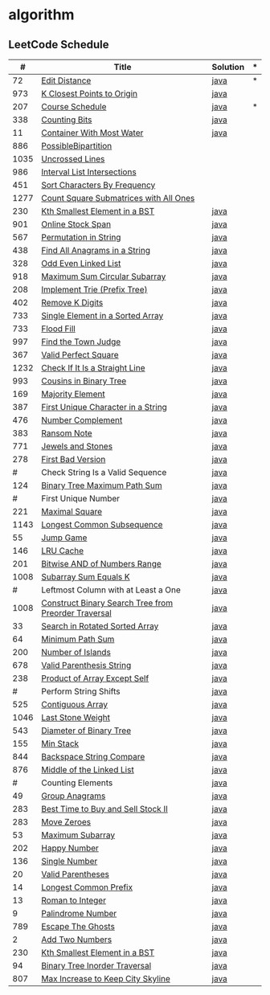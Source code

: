 # algorithm
## LeetCode Schedule

 \#   | Title         | Solution   | *          |
------|---------------|------------|------------|
 72   | [Edit Distance](https://leetcode.com/problems/edit-distance/) | [java](src/main/java/leetCode/EditDistance.java) | * |
 973  | [K Closest Points to Origin](https://leetcode.com/problems/k-closest-points-to-origin/) | [java](src/main/java/leetCode/KClosestPointsToOrigin.java) |
 207  | [Course Schedule](https://leetcode.com/problems/course-schedule/) | [java](src/main/java/leetCode/CourseSchedule.java) | * |
 338  | [Counting Bits](https://leetcode.com/problems/counting-bits/) | [java](src/main/java/leetCode/CountingBits.java) |
 11   | [Container With Most Water](https://leetcode.com/problems/container-with-most-water/) | [java](src/main/java/leetCode/ContainerWithMostWater.java) |
 886  | [PossibleBipartition](https://leetcode.com/problems/possible-bipartition/) | [](src/main/java/leetCode/PossibleBipartition.java) |
 1035 | [Uncrossed Lines](https://leetcode.com/problems/uncrossed-lines/) | [](src/main/java/leetCode/UncrossedLines.java) |
 986  | [Interval List Intersections](https://leetcode.com/problems/interval-list-intersections/) | [](src/main/java/leetCode/IntervalListIntersections.java) |
 451  | [Sort Characters By Frequency](https://leetcode.com/problems/sort-characters-by-frequency/) | [](src/main/java/leetCode/SortCharactersByFrequency.java) |
 1277 | [Count Square Submatrices with All Ones](https://leetcode.com/problems/count-square-submatrices-with-all-ones/) | [](src/main/java/leetCode/CountSquareSubmatricesWithAllOnes.java) |
 230  | [Kth Smallest Element in a BST](https://leetcode.com/problems/kth-smallest-element-in-a-bst/) | [java](src/main/java/leetCode/KthSmallestElementInABST.java) |
 901  | [Online Stock Span](https://leetcode.com/problems/online-stock-span/) | [java](src/main/java/leetCode/StockSpanner.java) |
 567  | [Permutation in String](https://leetcode.com/problems/permutation-in-string/) | [java](src/main/java/leetCode/PermutationInString.java) |
 438  | [Find All Anagrams in a String](https://leetcode.com/problems/find-all-anagrams-in-a-string/) | [java](src/main/java/leetCode/FindAllAnagramsInAString.java) |
 328  | [Odd Even Linked List](https://leetcode.com/problems/odd-even-linked-list/) | [java](src/main/java/leetCode/OddEvenLinkedList.java) |
 918  | [Maximum Sum Circular Subarray](https://leetcode.com/problems/maximum-sum-circular-subarray/) | [java](src/main/java/leetCode/MaximumSumCircularSubarray.java) |
 208  | [Implement Trie (Prefix Tree)](https://leetcode.com/problems/implement-trie-prefix-tree/) | [java](src/main/java/leetCode/Trie.java) |
 402  | [Remove K Digits](https://leetcode.com/problems/remove-k-digits/) | [java](./src/main/java/leetCode/RemoveKDigits.java) |
 733  | [Single Element in a Sorted Array](https://leetcode.com/problems/single-element-in-a-sorted-array/) | [java](./src/main/java/leetCode/SingleElementInASortedArray.java) |
 733  | [Flood Fill](https://leetcode.com/problems/flood-fill/) | [java](./src/main/java/leetCode/FloodFill.java) |
 997  | [Find the Town Judge](https://leetcode.com/problems/find-the-town-judge/) | [java](./src/main/java/leetCode/FindTheTownJudge.java) |
 367  | [Valid Perfect Square](https://leetcode.com/problems/valid-perfect-square/) | [java](./src/main/java/leetCode/ValidPerfectSquare.java) |
 1232 | [Check If It Is a Straight Line](https://leetcode.com/problems/check-if-it-is-a-straight-line/) | [java](./src/main/java/leetCode/CheckIfItIsAStraightLine.java) |
 993  | [Cousins in Binary Tree](https://leetcode.com/problems/cousins-in-binary-tree/) | [java](./src/main/java/leetCode/CousinsInBinaryTree.java) |
 169  | [Majority Element](https://leetcode.com/problems/majority-element/) | [java](./src/main/java/leetCode/MajorityElement.java) |
 387  | [First Unique Character in a String](https://leetcode.com/problems/first-unique-character-in-a-string/) | [java](./src/main/java/leetCode/FirstUniqueCharacterInAString.java) |
 476  | [Number Complement](https://leetcode.com/problems/number-complement/) | [java](./src/main/java/leetCode/NumberComplement.java) |
 383  | [Ransom Note](https://leetcode.com/problems/ransom-note/) | [java](./src/main/java/leetCode/RansomNote.java) |
 771  | [Jewels and Stones](https://leetcode.com/problems/jewels-and-stones/) | [java](./src/main/java/leetCode/JewelsAndStones.java) |
 278  | [First Bad Version](https://leetcode.com/problems/first-bad-version/) | [java](./src/main/java/leetCode/FirstBadVersion.java) |
 \#   | Check String Is a Valid Sequence | [java](./src/main/java/leetCode/CheckStringIsAValidSequence.java) |
 124  | [Binary Tree Maximum Path Sum](https://leetcode.com/problems/binary-tree-maximum-path-sum/) | [java](./src/main/java/leetCode/BinaryTreeMaximumPathSum.java) |
 \#   | First Unique Number | [java](./src/main/java/leetCode/FirstUnique.java) |
 221  | [Maximal Square](https://leetcode.com/problems/maximal-square/) | [java](./src/main/java/leetCode/MaximalSquare.java) |
 1143 | [Longest Common Subsequence](https://leetcode.com/problems/longest-common-subsequence/) | [java](./src/main/java/leetCode/LongestCommonSubsequence.java) |
 55   | [Jump Game](https://leetcode.com/problems/jump-game/) | [java](./src/main/java/leetCode/JumpGame.java) |
 146  | [LRU Cache](https://leetcode.com/problems/lru-cache/) | [java](./src/main/java/leetCode/LRUCache.java) |
 201  | [Bitwise AND of Numbers Range](https://leetcode.com/problems/bitwise-and-of-numbers-range/) | [java](./src/main/java/leetCode/BitwiseANDOfNumbersRange.java) |
 1008 | [Subarray Sum Equals K](https://leetcode.com/problems/subarray-sum-equals-k/) | [java](./src/main/java/leetCode/ConstructBinarySearchTreeFromPreorderTraversal.java) |
 \#   | Leftmost Column with at Least a One | [java](./src/main/java/leetCode/LeftmostColumnWithAtLeastAOne.java) |
 1008 | [Construct Binary Search Tree from Preorder Traversal](https://leetcode.com/problems/construct-binary-search-tree-from-preorder-traversal/) | [java](./src/main/java/leetCode/ConstructBinarySearchTreeFromPreorderTraversal.java) |
 33   | [Search in Rotated Sorted Array](https://leetcode.com/problems/search-in-rotated-sorted-array/) | [java](./src/main/java/leetCode/SearchInRotatedSortedArray.java) |
 64   | [Minimum Path Sum](https://leetcode.com/problems/minimum-path-sum/) | [java](./src/main/java/leetCode/MinimumPathSum.java) |
 200  | [Number of Islands](https://leetcode.com/problems/number-of-islands/) | [java](./src/main/java/leetCode/NumberOfIslands.java) |
 678  | [Valid Parenthesis String](https://leetcode.com/problems/valid-parenthesis-string/) | [java](./src/main/java/leetCode/ValidParenthesisString.java) |
 238  | [Product of Array Except Self](https://leetcode.com/problems/product-of-array-except-self/) | [java](./src/main/java/leetCode/ProductOfArrayExceptSelf.java) |
 \#   | Perform String Shifts | [java](./src/main/java/leetCode/PerformStringShifts.java) |
 525  | [Contiguous Array](https://leetcode.com/problems/contiguous-array/) | [java](./src/main/java/leetCode/ContiguousArray.java) |
 1046 | [Last Stone Weight](https://leetcode.com/problems/last-stone-weight/) | [java](./src/main/java/leetCode/LastStoneWeight.java) |
 543  | [Diameter of Binary Tree](https://leetcode.com/problems/diameter-of-binary-tree/) | [java](./src/main/java/leetCode/DiameterOfBinaryTree.java) |
 155  | [Min Stack](https://leetcode.com/problems/min-stack/) | [java](./src/main/java/leetCode/MinStack.java) |
 844  | [Backspace String Compare](https://leetcode.com/problems/backspace-string-compare/) | [java](./src/main/java/leetCode/BackspaceStringCompare.java) |
 876  | [Middle of the Linked List](https://leetcode.com/problems/middle-of-the-linked-list/) | [java](./src/main/java/leetCode/MiddleOfTheLinkedList.java) |
 \#   | Counting Elements | [java](./src/main/java/leetCode/CountingElements.java) |
 49   | [Group Anagrams](https://leetcode.com/problems/group-anagrams/) | [java](./src/main/java/leetCode/GroupAnagrams.java) |
 283  | [Best Time to Buy and Sell Stock II](https://leetcode.com/problems/best-time-to-buy-and-sell-stock-ii/) | [java](./src/main/java/leetCode/BestTimeToBuyAndSellStockII.java) |
 283  | [Move Zeroes](https://leetcode.com/problems/move-zeroes/) | [java](./src/main/java/leetCode/MoveZeroes.java) |
 53   | [Maximum Subarray](https://leetcode.com/problems/maximum-subarray/) | [java](./src/main/java/leetCode/MaximumSubarray.java) |
 202  | [Happy Number](https://leetcode.com/problems/happy-number/) | [java](./src/main/java/leetCode/HappyNumber.java) |
 136  | [Single Number](https://leetcode.com/problems/single-number/) | [java](./src/main/java/leetCode/SingleNumber.java) |
 20   | [Valid Parentheses](https://leetcode.com/problems/valid-parentheses/) | [java](./src/main/java/leetCode/ValidParentheses.java) |
 14   | [Longest Common Prefix](https://leetcode.com/problems/longest-common-prefix/) | [java](./src/main/java/leetCode/LongestCommonPrefix.java) |
 13   | [Roman to Integer](https://leetcode.com/problems/roman-to-integer/) | [java](./src/main/java/leetCode/RomanToInt.java) |
 9    | [Palindrome Number](https://leetcode.com/problems/palindrome-number/) | [java](./src/main/java/leetCode/PalindromeNumber.java) |
 789  | [Escape The Ghosts](https://leetcode.com/problems/escape-the-ghosts/) | [java](./src/main/java/leetCode/EscapeTheGhosts.java) |
 2    | [Add Two Numbers](https://leetcode.com/problems/add-two-numbers/) | [java](./src/main/java/leetCode/AddTwoNumbers.java) |
 230  | [Kth Smallest Element in a BST](https://leetcode.com/problems/kth-smallest-element-in-a-bst/) | [java](./src/main/java/leetCode/BSTKthSmallestElement.java) |
 94   | [Binary Tree Inorder Traversal](https://leetcode.com/problems/binary-tree-inorder-traversal/) | [java](./src/main/java/leetCode/BinaryTreeInorderTraversal.java) |
 807  | [Max Increase to Keep City Skyline](https://leetcode.com/problems/max-increase-to-keep-city-skyline/) | [java](./src/main/java/leetCode/MaxIncreaseKeepCitySkyline.java) |

